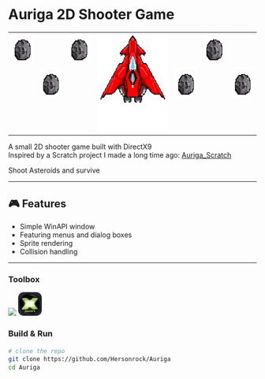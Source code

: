 # Auriga 2D Shooter Game

<table align="center" border="0">
<tr>
  <td valign="top"><img src="assets/asteroid1.png" width="60" height="60"/></td>
  <td valign="middle"><img src="assets/asteroid1.png" width="60" height="60"/></td>
  <td valign="top"><img src="assets/asteroid1.png" width="60" height="60"/></td>
  <td><img src="assets/Aerial_gif.gif" width="200" height="200"/></td>
  <td valign="middle"><img src="assets/asteroid1.png" width="60" height="60"/></td>
  <td valign="top"><img src="assets/asteroid1.png" width="60" height="60"/></td>
  <td valign="middle"><img src="assets/asteroid1.png" width="60" height="60"/></td>
</tr>
</table>

A small 2D shooter game built with DirectX9  
Inspired by a Scratch project I made a long time ago: [Auriga_Scratch](https://scratch.mit.edu/projects/693267247/)

Shoot Asteroids and survive

---

## 🎮 Features
- Simple WinAPI window
- Featuring menus and dialog boxes
- Sprite rendering
- Collision handling

---

### Toolbox
<p align="left">
  <img src="https://skillicons.dev/icons?i=cpp,windows,visualstudio"/>
  <img src="assets/DirectX9.png" width="48" height="48"/>

### Build & Run
```bash
# clone the repo
git clone https://github.com/Hersonrock/Auriga
cd Auriga



